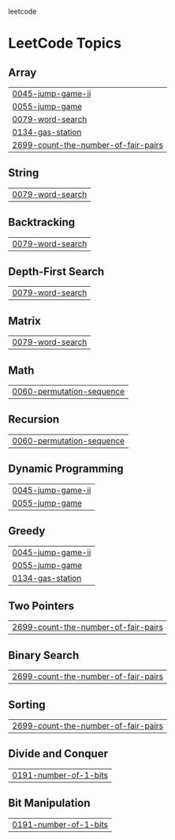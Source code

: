 leetcode

<!---LeetCode Topics Start-->
# LeetCode Topics
## Array
|  |
| ------- |
| [0045-jump-game-ii](https://github.com/vikassalgude/leetcode-/tree/master/0045-jump-game-ii) |
| [0055-jump-game](https://github.com/vikassalgude/leetcode-/tree/master/0055-jump-game) |
| [0079-word-search](https://github.com/vikassalgude/leetcode-/tree/master/0079-word-search) |
| [0134-gas-station](https://github.com/vikassalgude/leetcode-/tree/master/0134-gas-station) |
| [2699-count-the-number-of-fair-pairs](https://github.com/vikassalgude/leetcode-/tree/master/2699-count-the-number-of-fair-pairs) |
## String
|  |
| ------- |
| [0079-word-search](https://github.com/vikassalgude/leetcode-/tree/master/0079-word-search) |
## Backtracking
|  |
| ------- |
| [0079-word-search](https://github.com/vikassalgude/leetcode-/tree/master/0079-word-search) |
## Depth-First Search
|  |
| ------- |
| [0079-word-search](https://github.com/vikassalgude/leetcode-/tree/master/0079-word-search) |
## Matrix
|  |
| ------- |
| [0079-word-search](https://github.com/vikassalgude/leetcode-/tree/master/0079-word-search) |
## Math
|  |
| ------- |
| [0060-permutation-sequence](https://github.com/vikassalgude/leetcode-/tree/master/0060-permutation-sequence) |
## Recursion
|  |
| ------- |
| [0060-permutation-sequence](https://github.com/vikassalgude/leetcode-/tree/master/0060-permutation-sequence) |
## Dynamic Programming
|  |
| ------- |
| [0045-jump-game-ii](https://github.com/vikassalgude/leetcode-/tree/master/0045-jump-game-ii) |
| [0055-jump-game](https://github.com/vikassalgude/leetcode-/tree/master/0055-jump-game) |
## Greedy
|  |
| ------- |
| [0045-jump-game-ii](https://github.com/vikassalgude/leetcode-/tree/master/0045-jump-game-ii) |
| [0055-jump-game](https://github.com/vikassalgude/leetcode-/tree/master/0055-jump-game) |
| [0134-gas-station](https://github.com/vikassalgude/leetcode-/tree/master/0134-gas-station) |
## Two Pointers
|  |
| ------- |
| [2699-count-the-number-of-fair-pairs](https://github.com/vikassalgude/leetcode-/tree/master/2699-count-the-number-of-fair-pairs) |
## Binary Search
|  |
| ------- |
| [2699-count-the-number-of-fair-pairs](https://github.com/vikassalgude/leetcode-/tree/master/2699-count-the-number-of-fair-pairs) |
## Sorting
|  |
| ------- |
| [2699-count-the-number-of-fair-pairs](https://github.com/vikassalgude/leetcode-/tree/master/2699-count-the-number-of-fair-pairs) |
## Divide and Conquer
|  |
| ------- |
| [0191-number-of-1-bits](https://github.com/vikassalgude/leetcode-/tree/master/0191-number-of-1-bits) |
## Bit Manipulation
|  |
| ------- |
| [0191-number-of-1-bits](https://github.com/vikassalgude/leetcode-/tree/master/0191-number-of-1-bits) |
<!---LeetCode Topics End-->